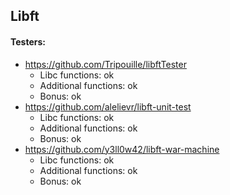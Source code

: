 ## Libft

#### Testers:
* https://github.com/Tripouille/libftTester
	- Libc functions: ok
	- Additional functions: ok
	- Bonus: ok
* https://github.com/alelievr/libft-unit-test
	- Libc functions: ok
	- Additional functions: ok
	- Bonus: ok
* https://github.com/y3ll0w42/libft-war-machine
	- Libc functions: ok
	- Additional functions: ok
	- Bonus: ok


